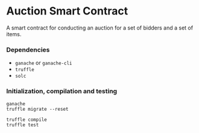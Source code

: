 # Auction Smart Contract
A smart contract for conducting an auction for a set of bidders and a set of items.

### Dependencies
* `ganache`  or  `ganache-cli`
* `truffle`
*  `solc`
### Initialization, compilation and testing
```
ganache
truffle migrate --reset
```
```
truffle compile
truffle test
```
